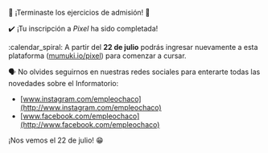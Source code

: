 :tada: ¡Terminaste los ejercicios de admisión! :tada:

:heavy_check_mark: ¡Tu inscripción a _Pixel_ ha sido completada! 

:calendar_spiral: A partir del **22 de julio** podrás ingresar nuevamente a esta plataforma ([mumuki.io/pixel](https://mumuki.io/pixel)) para comenzar a cursar.

:speaking_head: No olvides seguirnos en nuestras redes sociales para enterarte todas las novedades sobre el Informatorio:

* [www.instagram.com/empleochaco](http://www.instagram.com/empleochaco)
* [www.facebook.com/empleochaco](http://www.facebook.com/empleochaco)

¡Nos vemos el 22 de julio! :grin:
